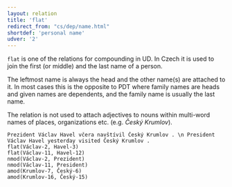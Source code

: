 ```yaml
---
layout: relation
title: 'flat'
redirect_from: "cs/dep/name.html"
shortdef: 'personal name'
udver: '2'
---
```


`flat` is one of the relations for compounding in UD.
In Czech it is used to join the first (or middle) and the last name of a person.

The leftmost name is always the head and the other name(s) are attached to it.
In most cases this is the opposite to PDT where family names are heads and given names are dependents,
and the family name is usually the last name.

The relation is not used to attach adjectives to nouns within multi-word names of places, organizations etc.
(e.g. _Český Krumlov_).

~~~ sdparse
Prezident Václav Havel včera navštívil Český Krumlov . \n President Václav Havel yesterday visited Český Krumlov .
flat(Václav-2, Havel-3)
flat(Václav-11, Havel-12)
nmod(Václav-2, Prezident)
nmod(Václav-11, President)
amod(Krumlov-7, Český-6)
amod(Krumlov-16, Český-15)
~~~
<!-- Interlanguage links updated Út zář 29 20:43:18 CEST 2020 -->
